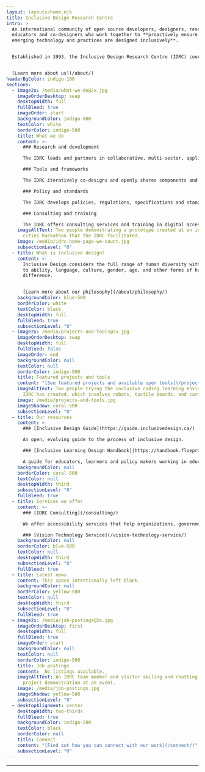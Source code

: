 ```yaml
---
layout: layouts/home.njk
title: Inclusive Design Research Centre
intro: >
  An international community of open source developers, designers, researchers,
  educators and co-designers who work together to **proactively ensure that
  emerging technology and practices are designed inclusively**.


  Established in 1993, the Inclusive Design Research Centre (IDRC) coordinates the [Inclusive Design Institute](https://inclusivedesign.ca/). Both were founded by Dr. Jutta Treviranus with the help of her team and community.


  [Learn more about us](/about/)
headerBgColor: indigo-100
sections:
  - image2x: /media/what-we-do@2x.jpg
    imageOrderDesktop: swap
    desktopWidth: full
    fullBleed: true
    imageOrder: start
    backgroundColor: indigo-800
    textColor: white
    borderColor: indigo-500
    title: What we do
    content: >-
      ### Research and development

      The IDRC leads and partners in collaborative, multi-sector, applied research networks that  proactively prevent barriers and promote greater inclusion.

      ### Tools and frameworks

      The IDRC iteratively co-designs and openly shares components and systems that support inclusive design.

      ### Policy and standards

      The IDRC develops policies, regulations, specifications and standards to promote greater inclusion.

      ### Consulting and training

      The IDRC offers consulting services and training in digital accessibility and inclusive design.
    imageAltText: Two people demonstrating a prototype created at an inclusive
      cities hackathon that the IDRC facilitated.
    image: /media/idrc-home-page-we-count.jpg
    subsectionLevel: "0"
  - title: What is inclusive design?
    content: >-
      Inclusive Design considers the full range of human diversity with respect
      to ability, language, culture, gender, age, and other forms of human
      difference.


      [Learn more about our philosophy](/about/philosophy/)
    backgroundColor: blue-500
    borderColor: white
    textColor: black
    desktopWidth: full
    fullBleed: true
    subsectionLevel: "0"
  - image2x: /media/projects-and-tools@2x.jpg
    imageOrderDesktop: swap
    desktopWidth: full
    fullBleed: false
    imageOrder: end
    backgroundColor: null
    textColor: null
    borderColor: indigo-500
    title: Featured projects and tools
    content: "[See featured projects and available open tools](/projects-and-tools/)"
    imageAltText: Two people trying the inclusive coding learning environment the
      IDRC has created, which involves robots, tactile boards, and cards.
    image: /media/projects-and-tools.jpg
    imageShadow: coral-500
    subsectionLevel: "0"
  - title: Our resources
    content: >-
      ### [Inclusive Design Guide](https://guide.inclusivedesign.ca/)

      An open, evolving guide to the process of inclusive design.

      ### [Inclusive Learning Design Handbook](https://handbook.floeproject.org/)

      A guide for educators, learners and policy makers working in education.
    backgroundColor: null
    borderColor: coral-500
    textColor: null
    desktopWidth: third
    subsectionLevel: "0"
    fullBleed: true
  - title: Services we offer
    content: >-
      ### [IDRC Consulting](/consulting/)

      We offer accessibility services that help organizations, governments, corporations, and non-profits ensure their offerings are inclusive.

      ### [Vision Technology Service](/vision-technology-service/)
    backgroundColor: null
    borderColor: blue-500
    textColor: null
    desktopWidth: third
    subsectionLevel: "0"
    fullBleed: true
  - title: Latest news
    content: This space intentionally left blank.
    backgroundColor: null
    borderColor: yellow-500
    textColor: null
    desktopWidth: third
    subsectionLevel: "0"
    fullBleed: true
  - image2x: /media/job-postings@2x.jpg
    imageOrderDesktop: first
    desktopWidth: full
    fullBleed: true
    imageOrder: start
    backgroundColor: null
    textColor: null
    borderColor: indigo-500
    title: Job postings
    content: _No listings available._
    imageAltText: An IDRC team member and visitor smiling and chatting about a
      project demonstration at an event.
    image: /media/job-postings.jpg
    imageShadow: yellow-500
    subsectionLevel: "0"
  - desktopAlignment: center
    desktopWidth: two-thirds
    fullBleed: true
    backgroundColor: indigo-200
    textColor: black
    borderColor: null
    title: Connect
    content: "[Find out how you can connect with our work](/connect/)"
    subsectionLevel: "0"
---
```

***
